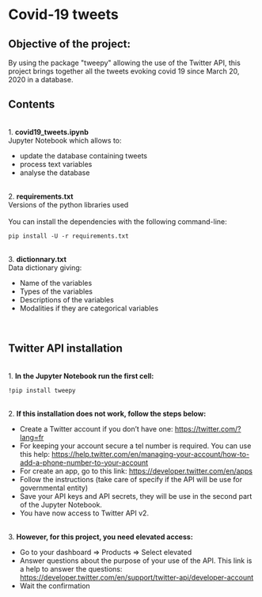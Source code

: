 # Covid-19 tweets

## Objective of the project: 
By using the package "tweepy" allowing the use of the Twitter API, this project brings together all the tweets evoking covid 19 since March 20, 2020 in a database. 

## Contents 
<br/>1. **covid19_tweets.ipynb**
<br/>Jupyter Notebook which allows to: 
- update the database containing tweets 
- process text variables 
- analyse the database 

<br/>2. **requirements.txt**
<br/> Versions of the python libraries used 
<br/>
<br/>You can install the dependencies with the following command-line:

```
pip install -U -r requirements.txt
```

<br/>3. **dictionnary.txt**
<br/> Data dictionary giving: 
- Name of the variables
- Types of the variables
- Descriptions of the variables 
- Modalities if they are categorical variables 

<br/> 

## Twitter API installation 
<br/>1. **In the Jupyter Notebook run the first cell:**
```
!pip install tweepy
```


<br/>2. **If this installation does not work, follow the steps below:**
- Create a Twitter account if you don’t have one: https://twitter.com/?lang=fr
- For keeping your account secure a tel number is required. You can use this help: https://help.twitter.com/en/managing-your-account/how-to-add-a-phone-number-to-your-account
- For create an app, go to this link:  https://developer.twitter.com/en/apps
- Follow the instructions (take care of specify if the API will be use for governmental entity) 
- Save your API keys and API secrets, they will be use in the second part of the Jupyter Notebook. 
- You have now access to Twitter API v2. 

<br/>3. **However, for this project, you need elevated access:**
- Go to your dashboard ⇒ Products ⇒ Select elevated
- Answer questions about the purpose of your use of the API. This link is a help to answer the  questions: https://developer.twitter.com/en/support/twitter-api/developer-account
- Wait the confirmation 



